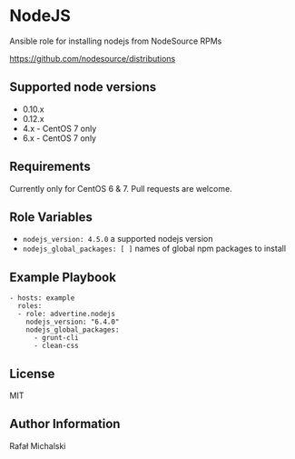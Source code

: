 NodeJS
======

Ansible role for installing nodejs from NodeSource RPMs

https://github.com/nodesource/distributions


Supported node versions
-----------------------

* 0.10.x
* 0.12.x
* 4.x - CentOS 7 only
* 6.x - CentOS 7 only

Requirements
------------

Currently only for CentOS 6 & 7. Pull requests are welcome.


Role Variables
--------------

* `nodejs_version: 4.5.0` a supported nodejs version
* `nodejs_global_packages: [ ]` names of global npm packages to install

Example Playbook
----------------

    - hosts: example
      roles:
      - role: advertine.nodejs
        nodejs_version: "6.4.0"
        nodejs_global_packages:
          - grunt-cli
          - clean-css

License
-------

MIT

Author Information
------------------

Rafał Michalski

